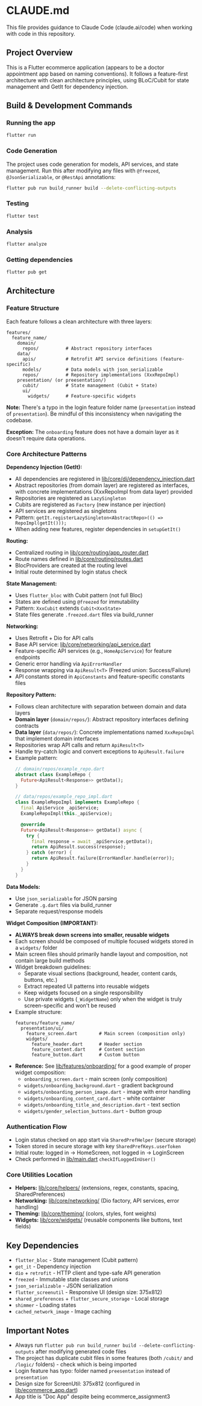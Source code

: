 # CLAUDE.md

This file provides guidance to Claude Code (claude.ai/code) when working with code in this repository.

## Project Overview

This is a Flutter ecommerce application (appears to be a doctor appointment app based on naming conventions). It follows a feature-first architecture with clean architecture principles, using BLoC/Cubit for state management and GetIt for dependency injection.

## Build & Development Commands

### Running the app
```bash
flutter run
```

### Code Generation
The project uses code generation for models, API services, and state management. Run this after modifying any files with `@freezed`, `@JsonSerializable`, or `@RestApi` annotations:
```bash
flutter pub run build_runner build --delete-conflicting-outputs
```

### Testing
```bash
flutter test
```

### Analysis
```bash
flutter analyze
```

### Getting dependencies
```bash
flutter pub get
```

## Architecture

### Feature Structure
Each feature follows a clean architecture with three layers:
```
features/
  feature_name/
    domain/
      repos/          # Abstract repository interfaces
    data/
      apis/           # Retrofit API service definitions (feature-specific)
      models/         # Data models with json_serializable
      repos/          # Repository implementations (XxxRepoImpl)
    presentation/ (or preesentation/)
      cubit/          # State management (Cubit + State)
      ui/
        widgets/      # Feature-specific widgets
```

**Note:** There's a typo in the login feature folder name (`preesentation` instead of `presentation`). Be mindful of this inconsistency when navigating the codebase.

**Exception:** The `onboarding` feature does not have a domain layer as it doesn't require data operations.

### Core Architecture Patterns

**Dependency Injection (GetIt):**
- All dependencies are registered in [lib/core/di/dependency_injection.dart](lib/core/di/dependency_injection.dart)
- Abstract repositories (from domain layer) are registered as interfaces, with concrete implementations (XxxRepoImpl from data layer) provided
- Repositories are registered as `LazySingleton`
- Cubits are registered as `Factory` (new instance per injection)
- API services are registered as singletons
- Pattern: `getIt.registerLazySingleton<AbstractRepo>(() => RepoImpl(getIt()));`
- When adding new features, register dependencies in `setupGetIt()`

**Routing:**
- Centralized routing in [lib/core/routing/app_router.dart](lib/core/routing/app_router.dart)
- Route names defined in [lib/core/routing/routes.dart](lib/core/routing/routes.dart)
- BlocProviders are created at the routing level
- Initial route determined by login status check

**State Management:**
- Uses `flutter_bloc` with Cubit pattern (not full Bloc)
- States are defined using `@freezed` for immutability
- Pattern: `XxxCubit` extends `Cubit<XxxState>`
- State files generate `.freezed.dart` files via build_runner

**Networking:**
- Uses Retrofit + Dio for API calls
- Base API service: [lib/core/networking/api_service.dart](lib/core/networking/api_service.dart)
- Feature-specific API services (e.g., `HomeApiService`) for feature endpoints
- Generic error handling via `ApiErrorHandler`
- Response wrapping via `ApiResult<T>` (Freezed union: Success/Failure)
- API constants stored in `ApiConstants` and feature-specific constants files

**Repository Pattern:**
- Follows clean architecture with separation between domain and data layers
- **Domain layer** (`domain/repos/`): Abstract repository interfaces defining contracts
- **Data layer** (`data/repos/`): Concrete implementations named `XxxRepoImpl` that implement domain interfaces
- Repositories wrap API calls and return `ApiResult<T>`
- Handle try-catch logic and convert exceptions to `ApiResult.failure`
- Example pattern:
  ```dart
  // domain/repos/example_repo.dart
  abstract class ExampleRepo {
    Future<ApiResult<Response>> getData();
  }

  // data/repos/example_repo_impl.dart
  class ExampleRepoImpl implements ExampleRepo {
    final ApiService _apiService;
    ExampleRepoImpl(this._apiService);

    @override
    Future<ApiResult<Response>> getData() async {
      try {
        final response = await _apiService.getData();
        return ApiResult.success(response);
      } catch (error) {
        return ApiResult.failure(ErrorHandler.handle(error));
      }
    }
  }
  ```

**Data Models:**
- Use `json_serializable` for JSON parsing
- Generate `.g.dart` files via build_runner
- Separate request/response models

**Widget Composition (IMPORTANT):**
- **ALWAYS break down screens into smaller, reusable widgets**
- Each screen should be composed of multiple focused widgets stored in a `widgets/` folder
- Main screen files should primarily handle layout and composition, not contain large build methods
- Widget breakdown guidelines:
  - Separate visual sections (background, header, content cards, buttons, etc.)
  - Extract repeated UI patterns into reusable widgets
  - Keep widgets focused on a single responsibility
  - Use private widgets (`_WidgetName`) only when the widget is truly screen-specific and won't be reused
- Example structure:
  ```
  features/feature_name/
    presentation/ui/
      feature_screen.dart        # Main screen (composition only)
      widgets/
        feature_header.dart      # Header section
        feature_content.dart     # Content section
        feature_button.dart      # Custom button
  ```
- **Reference:** See [lib/features/onboarding/](lib/features/onboarding/) for a good example of proper widget composition:
  - `onboarding_screen.dart` - main screen (only composition)
  - `widgets/onboarding_background.dart` - gradient background
  - `widgets/onboarding_person_image.dart` - image with error handling
  - `widgets/onboarding_content_card.dart` - white container
  - `widgets/onboarding_title_and_description.dart` - text section
  - `widgets/gender_selection_buttons.dart` - button group

### Authentication Flow
- Login status checked on app start via `SharedPrefHelper` (secure storage)
- Token stored in secure storage with key `SharedPrefKeys.userToken`
- Initial route: logged in → HomeScreen, not logged in → LoginScreen
- Check performed in [lib/main.dart](lib/main.dart) `checkIfLoggedInUser()`

### Core Utilities Location
- **Helpers:** [lib/core/helpers/](lib/core/helpers/) (extensions, regex, constants, spacing, SharedPreferences)
- **Networking:** [lib/core/networking/](lib/core/networking/) (Dio factory, API services, error handling)
- **Theming:** [lib/core/theming/](lib/core/theming/) (colors, styles, font weights)
- **Widgets:** [lib/core/widgets/](lib/core/widgets/) (reusable components like buttons, text fields)

## Key Dependencies

- `flutter_bloc` - State management (Cubit pattern)
- `get_it` - Dependency injection
- `dio` + `retrofit` - HTTP client and type-safe API generation
- `freezed` - Immutable state classes and unions
- `json_serializable` - JSON serialization
- `flutter_screenutil` - Responsive UI (design size: 375x812)
- `shared_preferences` + `flutter_secure_storage` - Local storage
- `shimmer` - Loading states
- `cached_network_image` - Image caching

## Important Notes

- Always run `flutter pub run build_runner build --delete-conflicting-outputs` after modifying generated code files
- The project has duplicate cubit files in some features (both `/cubit/` and `/logic/` folders) - check which is being imported
- Login feature has typo: folder named `preesentation` instead of `presentation`
- Design size for ScreenUtil: 375x812 (configured in [lib/ecommerce_app.dart](lib/ecommerce_app.dart))
- App title is "Doc App" despite being ecommerce_assignment3
